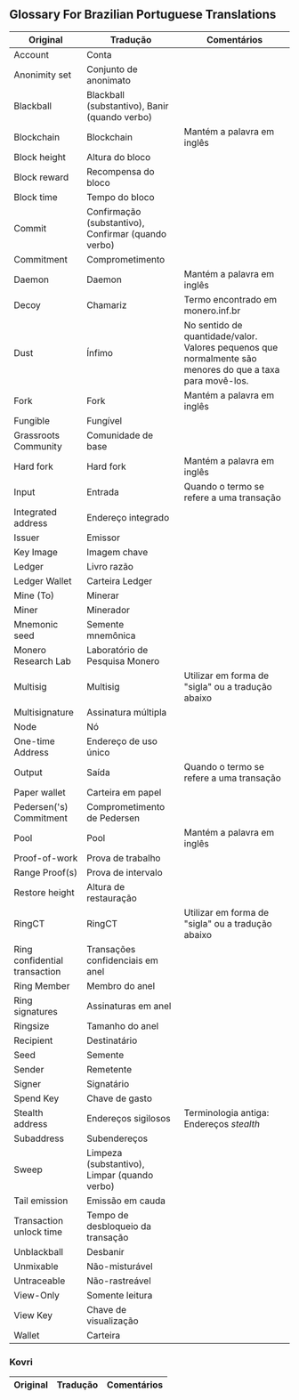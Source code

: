 ## Glossary For Brazilian Portuguese Translations

| **Original** | **Tradução** | **Comentários** |
| --- | --- | --- |
| Account | Conta | |
| Anonimity set | Conjunto de anonimato |  |
| Blackball | Blackball (substantivo), Banir (quando verbo) | |
| Blockchain | Blockchain | Mantém a palavra em inglês |
| Block height | Altura do bloco |  |
| Block reward | Recompensa do bloco |  |
| Block time | Tempo do bloco |  |
| Commit | Confirmação (substantivo), Confirmar (quando verbo) | |
| Commitment | Comprometimento | |
| Daemon | Daemon | Mantém a palavra em inglês |
| Decoy | Chamariz | Termo encontrado em monero.inf.br |
| Dust | Ínfimo | No sentido de quantidade/valor. Valores pequenos que normalmente são menores do que a taxa para movê-los. |
| Fork | Fork | Mantém a palavra em inglês |
| Fungible | Fungível | |
| Grassroots Community | Comunidade de base |  | 
| Hard fork | Hard fork | Mantém a palavra em inglês |
| Input | Entrada | Quando o termo se refere a uma transação |
| Integrated address | Endereço integrado | |
| Issuer | Emissor |  |
| Key Image | Imagem chave | |
| Ledger | Livro razão |  |
| Ledger Wallet | Carteira Ledger |  |
| Mine (To) | Minerar | |
| Miner | Minerador | |
| Mnemonic seed | Semente mnemônica | |
| Monero Research Lab | Laboratório de Pesquisa Monero |  |
| Multisig | Multisig | Utilizar em forma de "sigla" ou a tradução abaixo |
| Multisignature | Assinatura múltipla | |
| Node | Nó | |
| One-time Address | Endereço de uso único | |
| Output | Saída | Quando o termo se refere a uma transação |
| Paper wallet | Carteira em papel | |
| Pedersen('s) Commitment | Comprometimento de Pedersen | |
| Pool | Pool | Mantém a palavra em inglês |
| Proof-of-work | Prova de trabalho |  |
| Range Proof(s) | Prova de intervalo | |
| Restore height | Altura de restauração | |
| RingCT | RingCT | Utilizar em forma de "sigla" ou a tradução abaixo |
| Ring confidential transaction | Transações confidenciais em anel |  |
| Ring Member | Membro do anel |  |
| Ring signatures | Assinaturas em anel | |
| Ringsize | Tamanho do anel |  |
| Recipient | Destinatário | |
| Seed | Semente |  |
| Sender | Remetente | |
| Signer | Signatário | |
| Spend Key | Chave de gasto | |
| Stealth address | Endereços sigilosos | Terminologia antiga: Endereços _stealth_ |
| Subaddress | Subendereços | |
| Sweep | Limpeza (substantivo), Limpar (quando verbo) | |
| Tail emission | Emissão em cauda | |
| Transaction unlock time | Tempo de desbloqueio da transação | |
| Unblackball | Desbanir | |
| Unmixable | Não-misturável |  |
| Untraceable | Não-rastreável | |
| View-Only | Somente leitura | |
| View Key | Chave de visualização | |
| Wallet | Carteira | |

### Kovri

| **Original** | **Tradução** | **Comentários** |
| --- | --- | --- |

